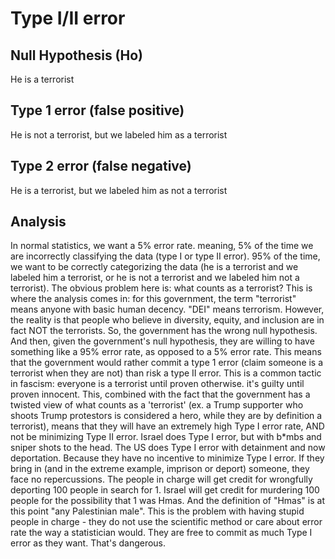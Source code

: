# Type I/II error

## Null Hypothesis (Ho)
He is a terrorist

## Type 1 error (false positive)
He is not a terrorist, but we labeled him as a terrorist

## Type 2 error (false negative)
He is a terrorist, but we labeled him as not a terrorist

## Analysis
In normal statistics, we want a 5% error rate. meaning, 5% of the time we are incorrectly classifying the data (type I or type II error). 95% of the time, we want to be correctly categorizing the data (he is a terrorist and we labeled him a terrorist, or he is not a terrorist and we labeled him not a terrorist). The obvious problem here is: what counts as a terrorist? This is where the analysis comes in: for this government, the term "terrorist" means anyone with basic human decency. "DEI" means terrorism. However, the reality is that people who believe in diversity, equity, and inclusion are in fact NOT the terrorists. So, the government has the wrong null hypothesis. And then, given the government's null hypothesis, they are willing to have something like a 95% error rate, as opposed to a 5% error rate. This means that the government would rather commit a type 1 error (claim someone is a terrorist when they are not) than risk a type II error. This is a common tactic in fascism: everyone is a terrorist until proven otherwise. it's guilty until proven innocent. This, combined with the fact that the government has a twisted view of what counts as a 'terrorist' (ex. a Trump supporter who shoots Trump protestors is considered a hero, while they are by definition a terrorist), means that they will have an extremely high Type I error rate, AND not be minimizing Type II error. Israel does Type I error, but with b*mbs and sniper shots to the head. The US does Type I error with detainment and now deportation. Because they have no incentive to minimize Type I error. If they bring in (and in the extreme example, imprison or deport) someone, they face no repercussions. The people in charge will get credit for wrongfully deporting 100 people in search for 1. Israel will get credit for murdering 100 people for the possibility that 1 was Hmas. And the definition of "Hmas" is at this point "any Palestinian male". This is the problem with having stupid people in charge - they do not use the scientific method or care about error rate the way a statistician would. They are free to commit as much Type I error as they want. That's dangerous.